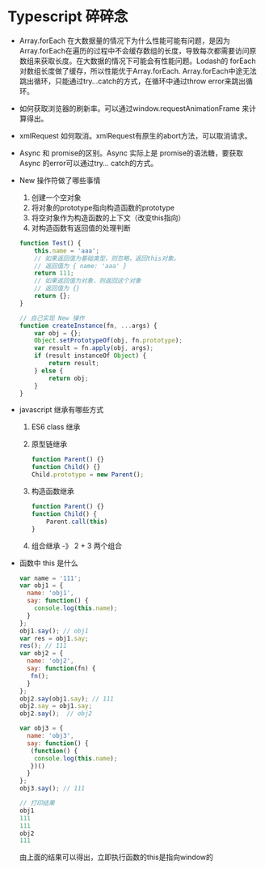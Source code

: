# Typescript 碎碎念

- Array.forEach 在大数据量的情况下为什么性能可能有问题，是因为Array.forEach在遍历的过程中不会缓存数组的长度，导致每次都需要访问原数组来获取长度。在大数据的情况下可能会有性能问题。Lodash的 forEach对数组长度做了缓存，所以性能优于Array.forEach. Array.forEach中途无法跳出循环，只能通过try…catch的方式，在循环中通过throw error来跳出循环。

- 如何获取浏览器的刷新率。可以通过window.requestAnimationFrame 来计算得出。

- xmlRequest 如何取消。xmlRequest有原生的abort方法，可以取消请求。

- Async 和 promise的区别。Async 实际上是 promise的语法糖，要获取 Async 的error可以通过try… catch的方式。

- New 操作符做了哪些事情
    1. 创建一个空对象
    2. 将对象的prototype指向构造函数的prototype
    3. 将空对象作为构造函数的上下文（改变this指向）
    4. 对构造函数有返回值的处理判断

    ```jsx
    function Test() {
    	this.name = 'aaa';
    	// 如果返回值为基础类型，则忽略，返回this对象。
    	// 返回值为 { name: 'aaa' }
    	return 111;
    	// 如果返回值为对象，则返回这个对象
    	// 返回值为 {}
    	return {};
    }

    // 自己实现 New 操作
    function createInstance(fn, ...args) {
    	var obj = {};
    	Object.setPrototypeOf(obj, fn.prototype);
    	var result = fn.apply(obj, args);
    	if (result instanceOf Object) {
    		return result;
    	} else {
    		return obj;
    	}
    }
    ```

- javascript 继承有哪些方式
    1. ES6 class 继承
    2. 原型链继承

        ```jsx
        function Parent() {}
        function Child() {}
        Child.prototype = new Parent();
        ```

    3. 构造函数继承

        ```jsx
        function Parent() {}
        function Child() {
        	Parent.call(this)
        }
        ```

    4. 组合继承 -》 2 + 3 两个组合
- 函数中 this 是什么

    ```jsx
    var name = '111';
    var obj1 = {
      name: 'obj1',
      say: function() {
        console.log(this.name);
      }
    };
    obj1.say(); // obj1
    var res = obj1.say;
    res(); // 111
    var obj2 = {
      name: 'obj2',
      say: function(fn) {
       fn();
      }
    };
    obj2.say(obj1.say); // 111
    obj2.say = obj1.say;
    obj2.say();  // obj2

    var obj3 = {
      name: 'obj3',
      say: function() {
       (function() {
        console.log(this.name);
       })()
      }
    };
    obj3.say(); // 111

    // 打印结果
    obj1
    111
    111
    obj2
    111
    ```

    由上面的结果可以得出，立即执行函数的this是指向window的